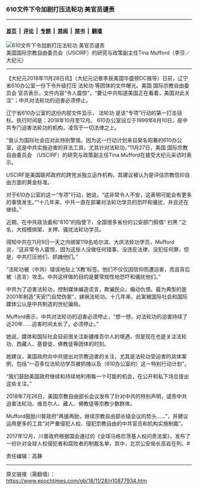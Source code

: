 ### 610文件下令加剧打压法轮功 美官员谴责

---

#### [首页](../../../..?n10877934) &nbsp;|&nbsp; [评论](../../../../../epoch-comment?n10877934) &nbsp;|&nbsp; [专题](../../../../../epoch-special?n10877934) &nbsp;|&nbsp; [禁闻](../../../../../epoch-news?n10877934) &nbsp;|&nbsp; [禁书](../../../../../books?n10877934) &nbsp;|&nbsp; [翻墙](https://github.com/gfw-breaker/nogfw/blob/master/README.md?n10877934)


<div><img alt="610文件下令加剧打压法轮功 美官员谴责" class="attachment-djy_600_400 size-djy_600_400 wp-post-image" src="https://i.epochtimes.com/assets/uploads/2018/11/1-110-600x400.jpg"/>
<div class="caption">
 美国国际宗教自由委员会（USCIRF）的研究与政策副主任Tina Mufford（李莎／大纪元）
</div></div><hr/><div class="post_content" id="artbody" itemprop="articleBody">
 <!-- article content begin -->
 <p>
  【大纪元2018年11月28日讯】（大纪元记者李辰美国华盛顿DC报导）日前，辽宁省610办公室一份下令升级打压
  <ok href="https://www.epochtimes.com/gb/tag/%E6%B3%95%E8%BD%AE%E5%8A%9F.html">
   法轮功
  </ok>
  等团体的文件曝光。美国
  <ok href="https://www.epochtimes.com/gb/tag/%E5%9B%BD%E9%99%85%E5%AE%97%E6%95%99%E8%87%AA%E7%94%B1%E5%A7%94%E5%91%98%E4%BC%9A.html">
   国际宗教自由委员会
  </ok>
  官员表示，文件内容“令人震惊”，“要让中共知道美国正在看着，美国对此关注”；中共对法轮功的迫害必须停止。
 </p>
 <p>
  辽宁省610办公室的这份内部文件显示，
  <ok href="https://www.epochtimes.com/gb/tag/%E6%B3%95%E8%BD%AE%E5%8A%9F.html">
   法轮功
  </ok>
  是该“专项”行动的第一打击目标。执行时间是：2018年10月至12月。 610办公室设立于1999年6月10日，是中共专门迫害法轮功的机构，凌驾于一切法律之上。
 </p>
 <p>
  “我认为国际社会应对此特别警惕。因为这一行动计划来自臭名昭著的610办公室，这是中共实施迫害的非法工具，尤其针对法轮功。”11月27日，美国
  <ok href="https://www.epochtimes.com/gb/tag/%E5%9B%BD%E9%99%85%E5%AE%97%E6%95%99%E8%87%AA%E7%94%B1%E5%A7%94%E5%91%98%E4%BC%9A.html">
   国际宗教自由委员会
  </ok>
  （USCIRF）的研究与政策副主任Tina Mufford在接受大纪元采访时表示。
 </p>
 <p>
  USCIRF是美国联邦政府的跨党派独立运作机构，其建议被认为是评估宗教信仰自由方面的黄金标准。
 </p>
 <p>
  对于610办公室的这一“专项”行动，她说，“这非常令人不安，这表明可能会有更多的事情发生。”“十几年来，中共一直在部署对法轮功学员的恐吓和骚扰，并且还在继续。”
 </p>
 <p>
  近期，在中共政法委和“610”的指使下，全国很多省份的公安部门假借“
  <ok href="https://www.epochtimes.com/gb/tag/%E6%89%AB%E9%BB%91.html">
   扫黑
  </ok>
  ”之名，大规模绑架、关押、骚扰法轮功学员。
 </p>
 <p>
  得知中共在11月9日一天之内绑架119名哈尔滨、大庆法轮功学员，Mufford说，“这非常令人震惊，因为这些人没做任何错事、没违反法律、没犯任何罪，但是，中共打压他们、抓捕他们。”
 </p>
 <p>
  “法轮功被（中共）错误地贴上‘X教’标签。他们不仅仅因信仰而遭迫害，而且背后被（恶言）攻击。中共这样做的目的是要常规性地恐吓和骚扰他们。”
 </p>
 <p>
  中共为了迫害法轮功，控制媒体编造谎言，欺骗民众，煽动仇恨。最为典型的是2001年制造“天安门自焚伪案”，嫁祸法轮功。十几年来，此案被国际社会和国际媒体公认是中共制造的世纪骗局。
 </p>
 <p>
  Mufford表示，中共对法轮功的迫害必须停止，“想一想，对法轮功的迫害持续了近20年……迫害时间太长了，必须停止。”
 </p>
 <p>
  她说，媒体和国际社会目前很关注新疆维吾尔人的境遇，但是现在也是关注法轮功、西藏人、基督徒、佛教徒等团体的时刻。
 </p>
 <p>
  她建议，美国政府向中共提出对宗教迫害的关注，尤其是法轮功受迫害的具体案例，包括“一百多位法轮功学员被抓捕以及（610办公室的）这一特别行动计划”。
 </p>
 <p>
  “我们鼓励美国政府继续和持续地利用每一个可能的机会，在公开和私下场合提出这些关注。”
 </p>
 <p>
  2018年7月26日，美国宗教自由部长会议发布了针对中共的特别声明，谴责中共迫害法轮功、维吾尔人、藏人、佛教徒等宗教少数群体。
 </p>
 <p>
  Mufford鼓励川普政府“再接再励，继续宗教自由部长级会议的势头……”，并建议运用更多的工具“对严重侵犯人权、侵犯宗教自由的中共官员和机构实施制裁”。
 </p>
 <p>
  2017年12月，川普政府根据国会通过的《全球马格尼茨基人权问责法案》，发布了一份针对全球人权侵犯者和腐败者的制裁名单，其中，北京公安局长高岩在列。#
 </p>
 <p>
  责任编辑：高静
 </p>
 <!-- article content end -->
 <div id="below_article_ad">
 </div>
</div>


---

原文链接（需翻墙）：https://www.epochtimes.com/gb/18/11/28/n10877934.htm